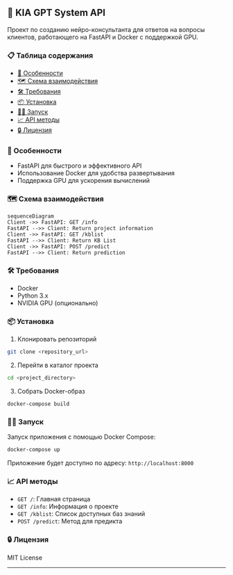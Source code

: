 ## 🚀 KIA GPT System API 

Проект по созданию нейро-консультанта для ответов на вопросы клиентов, работающего на FastAPI и Docker с поддержкой GPU.

### 📋 Таблица содержания
- [🎯 Особенности](#features)
- [🗺 Схема взаимодействия](#schema)
- [🛠 Требования](#requirements)
- [📦 Установка](#installation)
- [🏃‍♂️ Запуск](#run)
- [📈 API методы](#api-methods)
- [🔒 Лицензия](#license)

<a name="features"></a>
### 🎯 Особенности

- FastAPI для быстрого и эффективного API
- Использование Docker для удобства развертывания
- Поддержка GPU для ускорения вычислений

<a name="requirements"></a>

### 🗺 Схема взаимодействия

```mermaid
sequenceDiagram
Client ->> FastAPI: GET /info
FastAPI -->> Client: Return project information
Client ->> FastAPI: GET /kblist
FastAPI -->> Client: Return KB List
Client ->> FastAPI: POST /predict
FastAPI -->> Client: Return prediction
```
<a name="schema"></a>

### 🛠 Требования

- Docker
- Python 3.x
- NVIDIA GPU (опционально)

<a name="installation"></a>
### 📦 Установка

1. Клонировать репозиторий
```bash
git clone <repository_url>
```

2. Перейти в каталог проекта
```bash
cd <project_directory>
```

3. Собрать Docker-образ
```bash
docker-compose build
```

<a name="run"></a>
### 🏃‍♂️ Запуск

Запуск приложения с помощью Docker Compose:

```bash
docker-compose up
```

Приложение будет доступно по адресу: `http://localhost:8000`

<a name="api-methods"></a>
### 📈 API методы

- `GET /`: Главная страница
- `GET /info`: Информация о проекте
- `GET /kblist`: Список доступных баз знаний
- `POST /predict`: Метод для предикта

<a name="license"></a>
### 🔒 Лицензия

MIT License

---
